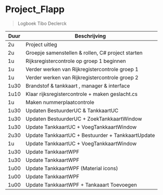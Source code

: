 # Project_Flapp

> Logboek Tibo Declerck

| Duur | Beschrijving                                      |
| ---- | ------------------------------------------------- |
| 2u   | Project uitleg                                    |
| 2u   | Groepje samenstellen & rollen, C# project starten |
| 1u   | Rijksregistercontrole op groep 1 beginnen         |
| 1u   | Verder werken van Rijkregistercontrole groep 1    |
| 1u   | Verder werken van Rijkregistercontrole groep 2    |
| 1u30 | Brandstof & tankkaart , manager & interface       |
| 1u10 | Klaar rijksregistercontrole + maken geslacht.cs   |
| 1u   | Maken nummerplaatcontrole                         |
| 1u30 | Updaten BestuurderUC & TankkaartUC                |
| 1u30 | Updaten BestuurderUC + ZoekTankkaartWindow        |
| 1u30 | Update TankkaartUC + VoegTankkaartWindow          |
| 2u30 | Update TankkaartUC + Bestuurder + TankkaartUpdate |
| 1u   | Update TankkaartUC + VoegTankkaartWindow          |
| 1u30 | Update TankkaartWPF                               |
| 1u30 | Update TankkaartWPF                               |
| 1u00 | Update TankkaartWPF (Material icons)              |
| 1u00 | Update TankkaartWPF                               |
| 1u00 | Update TankkaartWPF + Tankaaart Toevoegen         |
